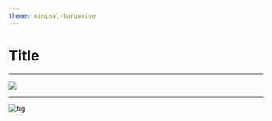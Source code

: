 ```yaml
---
theme: minimal-turquoise
---
```

<!-- _class: lead -->
# Title

---

![](attachments/placeholder-circle.png)

---

![bg](attachments/placeholder-circle.png)
